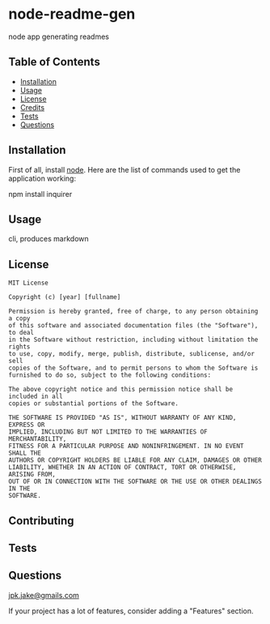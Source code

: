 
  # node-readme-gen

  node app generating readmes
  
  ## Table of Contents
  
  - [Installation](#installation)
  - [Usage](#usage)
  - [License](#license)
  - [Credits](#credits)
  - [Tests](#tests)
  - [Questions](#questions)
  
  ## Installation
  
  First of all, install [node](https://nodejs.org/en/).
  Here are the list of commands used to get the application working:
  
  npm install inquirer
  
  ## Usage
  
  cli, produces markdown
  
  
  ## License
  
  
    MIT License
    
    Copyright (c) [year] [fullname]
    
    Permission is hereby granted, free of charge, to any person obtaining a copy
    of this software and associated documentation files (the "Software"), to deal
    in the Software without restriction, including without limitation the rights
    to use, copy, modify, merge, publish, distribute, sublicense, and/or sell
    copies of the Software, and to permit persons to whom the Software is
    furnished to do so, subject to the following conditions:
    
    The above copyright notice and this permission notice shall be included in all
    copies or substantial portions of the Software.
    
    THE SOFTWARE IS PROVIDED "AS IS", WITHOUT WARRANTY OF ANY KIND, EXPRESS OR
    IMPLIED, INCLUDING BUT NOT LIMITED TO THE WARRANTIES OF MERCHANTABILITY,
    FITNESS FOR A PARTICULAR PURPOSE AND NONINFRINGEMENT. IN NO EVENT SHALL THE
    AUTHORS OR COPYRIGHT HOLDERS BE LIABLE FOR ANY CLAIM, DAMAGES OR OTHER
    LIABILITY, WHETHER IN AN ACTION OF CONTRACT, TORT OR OTHERWISE, ARISING FROM,
    OUT OF OR IN CONNECTION WITH THE SOFTWARE OR THE USE OR OTHER DEALINGS IN THE
    SOFTWARE.
  
  
  ## Contributing
  
  
  
  ## Tests
  
  
  
  ## Questions
  
  jpk.jake@gmails.com
  
  If your project has a lot of features, consider adding a "Features" section.
